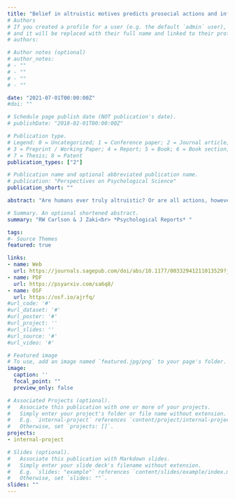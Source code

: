 ```yaml
---
title: "Belief in altruistic motives predicts prosocial actions and inferences"
# Authors
# If you created a profile for a user (e.g. the default `admin` user), write the username (folder name) here 
# and it will be replaced with their full name and linked to their profile.
# authors:

# Author notes (optional)
# author_notes:
# - ""
# - ""
# - ""
# - ""

date: "2021-07-01T00:00:00Z"
#doi: ""

# Schedule page publish date (NOT publication's date).
# publishDate: "2018-02-01T00:00:00Z"

# Publication type.
# Legend: 0 = Uncategorized; 1 = Conference paper; 2 = Journal article;
# 3 = Preprint / Working Paper; 4 = Report; 5 = Book; 6 = Book section;
# 7 = Thesis; 8 = Patent
publication_types: ["2"]

# Publication name and optional abbreviated publication name.
# publication: "Perspectives on Psychological Science"
publication_short: ""

abstract: "Are humans ever truly altruistic? Or are all actions, however noble, ultimately motivated by self-interest? Psychologists and philosophers have long grappled with this question, but few have considered laypeople’s beliefs about the nature of prosocial motives. Here we examine these beliefs and their social correlates across two experiments (N=445). We find that people tend to believe humans can be, and frequently are, altruistically motivated—echoing prior work. Moreover, people who more strongly believe in altruistic motives act more prosocially themselves—for instance, sacrificing greater amounts of money and time to help others—a relationship that holds even when controlling for trait empathy. People who believe in altruistic motives also judge other prosocial agents to be more genuinely kind, especially when agents’ motives are ambiguous. Lastly, people independently show a self-serving bias—believing their own motives for prosociality are more often altruistic than others’. Overall, this work suggests that believing in altruistic motives predicts the extent to which people both see altruism and act prosocially, possibly reflecting the self-fulfilling nature of such lay theories."

# Summary. An optional shortened abstract.
summary: "RW Carlson & J Zaki<br> *Psychological Reports* "

tags:
#- Source Themes
featured: true

links:
- name: Web 
  url: https://journals.sagepub.com/doi/abs/10.1177/00332941211013529?journalCode=prxa
- name: PDF
  url: https://psyarxiv.com/sa6q8/
- name: OSF 
  url: https://osf.io/ajrfq/
#url_code: '#'
#url_dataset: '#'
#url_poster: '#'
#url_project: ''
#url_slides: ''
#url_source: '#'
#url_video: '#'

# Featured image
# To use, add an image named `featured.jpg/png` to your page's folder. 
image:
  caption: ''
  focal_point: ""
  preview_only: false

# Associated Projects (optional).
#   Associate this publication with one or more of your projects.
#   Simply enter your project's folder or file name without extension.
#   E.g. `internal-project` references `content/project/internal-project/index.md`.
#   Otherwise, set `projects: []`.
projects:
- internal-project

# Slides (optional).
#   Associate this publication with Markdown slides.
#   Simply enter your slide deck's filename without extension.
#   E.g. `slides: "example"` references `content/slides/example/index.md`.
#   Otherwise, set `slides: ""`.
slides: ""
---
```

